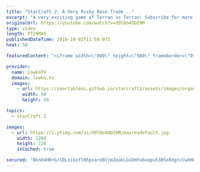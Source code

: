 ```yaml
---
title: "StarCraft 2: A Very Risky Base Trade..."
excerpt: "A very exciting game of Terran vs Terran! Subscribe for more videos: http://lowko.tv/youtube The Spine Crawler contain: https://goo.gl/PBczwg  If you have an awesome replay of StarCraft 2 that you think is worth casting, you can send it to replays@lowko.tv.  Support me on Patreon: http://www.patreon.com/lowkotv"
originalUrl: https://youtube.com/watch?v=d9lDo4ODI9M
type: video
length: PT29M4S
publishedDateTime: 2018-10-02T11:59:07Z
heat: 50

featuredContent: "<iframe width=\"800\" height=\"500\" frameborder=\"0\" src=\"https://www.youtube.com/embed/d9lDo4ODI9M\" allow=\"accelerometer; autoplay; encrypted-media; gyroscope; picture-in-picture\" allowfullscreen></iframe>"

provider:
  name: LowkoTV
  domain: lowko.tv
  images:
    - url: https://smartableai.github.io/starcraft2/assets/images/organizations/lowko.tv-50x50.jpg
      width: 50
      height: 50

topics:
  - StarCraft 2

images:
  - url: https://i.ytimg.com/vi/d9lDo4ODI9M/maxresdefault.jpg
    width: 1280
    height: 720
    isCached: true

secured: "BknO4HR+G/CDLxiGsYlN5pxareBVjmZeakLGsDmFu6oepuh3B5xRXgtcCwXHLclyqBp3ICzNEOzDZ5/olHQV/OXexh9wde8b/ivpoFhi6K7couELm5DGm2VzsL4XWpiMpc77dGYKdYg8IczigqpcOIgcjo24deLxWzYzkaCPQn/Hy1hXvWuO6QAyKEE2T74Oos+FvS70fFXRFiXPrLP/8fRzRe9oHXA78lUZr3cInlsgOXODu5V+bVKNAbxTR08J5S1MV5MQlx4Mzf0XEKUALqOGofkk5ccLPdEqVVs755goDylXeBr1f1IvxAqtJit894RmifriY5Q6uoaIHOUdCZR4UJzCkDp1ktdyDhJs7Labo5UU6zIIyVmyUAuBEMlGOXEyPsmiRXxfwTBfMZ0rCb3bNK0xuHeNEvhKyusj9Ms=;W0OjnzG5uh/dE4fySlMDCw=="
---
```


